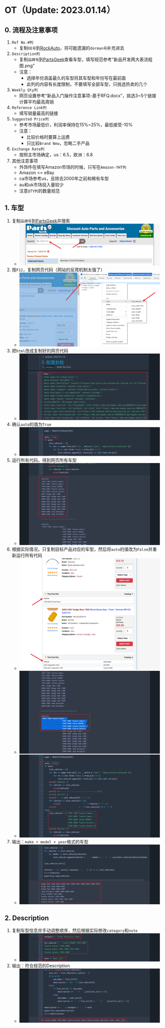# OT（Update: 2023.01.14）
## 0. 流程及注意事项
1. `Ref No.#列`
    - 复制`OE号`到[RockAuto](https://www.rockauto.com/en/partsearch/)，将可能遗漏的`dorman号`补充进去
2. `Description列`
    - 复制`品牌号`到[PartsGeek](https://www.partsgeek.com/)查看车型，填写规范参考“新品开发两大表流程图.png”
    - 注意：
        - 选择年份涵盖最久的车型将其车型和年份写在最前面
        - 此列的内容有长度限制，不要填写全部车型，只挑选热卖的几个
3. `Weekly Qty列`
    - 网页设置参考“新品入门操作注意事项-基于RFQ.docx”，挑选3~5个链接计算平均最高周销
4. `Reference Link列`
    - 填写销量最高的链接
5. `Suggested Price列`
    - 参考市场最低价，利润率保持在15%~25%，最低接受-10%
    - 注意：
        - 比较价格时要算上运费
        - 只比较`Brand New`，忽略二手产品
6. `Exchange Rate列`
    - 按照主市场确定，us：6.5，欧洲：6.8
7. 其他注意事项
    - 外饰件在填写Amazon市场的时候，只写在`Amazon-YHT列`
    - Amazon <= eBay
    - ca市场参考us，且除去2000年之前和稀有车型
    - au和uk市场投入量较少
    - 注意`QTY列`的数量规范

## 1. 车型
1. 复制`品牌号`到[PartsGeek](https://www.partsgeek.com/)并搜索
    - ![alt pic_1_1](./pic/pic_1_1.png)
2. 按`F12`，复制网页代码（网站的反爬机制太强了）
    - ![alt pic_1_2](./pic/pic_1_2.png)
3. 把`html`改成复制好的网页代码
    - ![alt pic_1_3](./pic/pic_1_3.png)
4. 确认`auto`的值为`True`
    - ![alt pic_1_4](./pic/pic_1_4.png)
5. 运行所有代码，得到网页所有车型
    - ![alt pic_1_5](./pic/pic_1_5.png)
6. 根据实际情况，只复制目标产品对应的车型，然后将`auto`的值改为`False`并重新运行所有代码
    - ![alt pic_1_6_1](./pic/pic_1_6_1.png)
    - ![alt pic_1_6_2](./pic/pic_1_6_2.png)
    - ![alt pic_1_6_3](./pic/pic_1_6_3.png)
7. 输出：`make + model + year`格式的车型
    - ![alt pic_1_7](./pic/pic_1_7.png)

## 2. Description
1. 复制车型信息并手动调整顺序，然后根据实际修改`category`和`note`
    - ![alt pic_2_1](./pic/pic_2_1.png)
2. 输出：符合规范的Description
    - ![alt pic_2_2](./pic/pic_2_2.png)